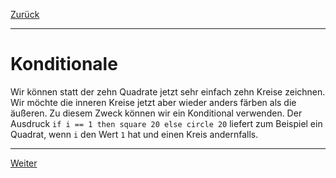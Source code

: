 [Zurück](Squares.md)

---

# Konditionale

Wir können statt der zehn Quadrate jetzt sehr einfach zehn Kreise zeichnen.
Wir möchte die inneren Kreise jetzt aber wieder anders färben als die äußeren.
Zu diesem Zweck können wir ein Konditional verwenden.
Der Ausdruck `if i == 1 then square 20 else circle 20` liefert zum Beispiel ein Quadrat, wenn `i` den Wert `1` hat und einen Kreis andernfalls.

---

[Weiter](ColoredCircles.md)
